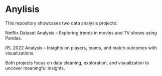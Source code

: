 # Anylisis
This repository showcases two data analysis projects:

Netflix Dataset Analysis – Exploring trends in movies and TV shows using Pandas.

IPL 2022 Analysis – Insights on players, teams, and match outcomes with visualizations.

Both projects focus on data cleaning, exploration, and visualization to uncover meaningful insights.
